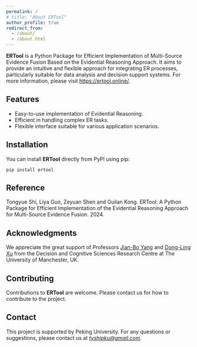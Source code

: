 ```yaml
---
permalink: /
# title: "About ERTool"
author_profile: true
redirect_from: 
  - /about/
  - /about.html
---
```

**ERTool** is a Python Package for Efficient Implementation of Multi-Source Evidence Fusion Based on the Evidential Reasoning Approach. It aims to provide an intuitive and flexible approach for integrating ER processes, particularly suitable for data analysis and decision support systems. For more information, please visit https://ertool.online/.

## Features

- Easy-to-use implementation of Evidential Reasoning.
- Efficient in handling complex ER tasks.
- Flexible interface suitable for various application scenarios.

## Installation

You can install **ERTool** directly from PyPI using pip:

```
pip install ertool
```

## Reference
Tongyue Shi, Liya Guo, Zeyuan Shen and Guilan Kong. ERTool: A Python Package for Efficient Implementation of the Evidential Reasoning Approach for Multi-Source Evidence Fusion. 2024.

## Acknowledgments
We appreciate the great support of Professors [Jian-Bo Yang](https://research.manchester.ac.uk/en/persons/jian-bo.yang) and [Dong-Ling Xu](https://research.manchester.ac.uk/en/persons/ling.xu) from the Decision and Cognitive Sciences Research Centre at The University of Manchester, UK.

## Contributing
Contributions to **ERTool** are welcome. Please contact us for how to contribute to the project.

## Contact
This project is supported by Peking University. For any questions or suggestions, please contact us at *tyshipku@gmail.com*.